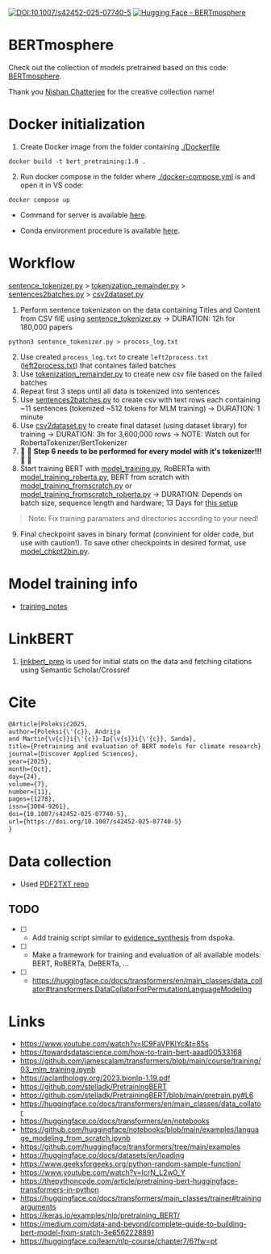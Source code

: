<!-- [![PWC](https://img.shields.io/endpoint.svg?url=https://paperswithcode.com/badge/climate-research-domain-berts-pretraining/text-classification-on-climabench)](https://paperswithcode.com/sota/text-classification-on-climabench?p=climate-research-domain-berts-pretraining) -->
[![DOI:10.1007/s42452-025-07740-5](http://img.shields.io/badge/DOI-10.21203/rs.3.rs-6644722/v1.svg)]([https://dx.doi.org/10.21203/rs.3.rs-6644722/v1](https://link.springer.com/article/10.1007/s42452-025-07740-5))
[![Hugging Face - BERTmosphere](https://img.shields.io/badge/HuggingFace-BERTmosphere-blue?logo=huggingface)](https://huggingface.co/collections/P0L3/bertmosphere-681db99388ca86d430f14347)

# BERTmosphere 
Check out the collection of models pretrained based on this code: [BERTmosphere](https://huggingface.co/collections/P0L3/bertmosphere-681db99388ca86d430f14347). 

Thank you [Nishan Chatterjee](https://github.com/nishan-chatterjee) for the creative collection name! 

# Docker initialization
1. Create Docker image from the folder containing [./Dockerfile](Dockerfile)
``` shell
docker build -t bert_pretraining:1.0 . 
```

2. Run docker compose in the folder where [./docker-compose.yml](docker-compose.yml) is and open it in VS code:
``` shell
docker compose up
```

- Command for server is available [here](./docker_command.md).

- Conda environment procedure is available [here](./conda_init.md).

# Workflow
[sentence_tokenizer.py](./PRETRAINING/sentence_tokenizer.py) > [tokenization_remainder.py](./PRETRAINING/tokenization_remainder.py) > [sentences2batches.py](./PRETRAINING/sentences2batches.py) > [csv2dataset.py](./PRETRAINING/csv2dataset.py) 
1. Perform sentence tokenizaton on the data containing Titles and Content from CSV filE using [sentence_tokenizer.py](./PRETRAINING/sentence_tokenizer.py) -> DURATION: 12h for 180,000 papers
``` shell
python3 sentence_tokenizer.py > process_log.txt
```
2. Use created `process_log.txt` to create `left2process.txt` ([left2process.txt](.PRETRAINING/left2process.txt)) that containes failed batches
3. Use [tokenization_remainder.py](./PRETRAINING/tokenization_remainder.py) to create new csv file based on the failed batches
4. Repeat first 3 steps until all data is tokenized into sentences
5. Use [sentences2batches.py](./PRETRAINING/sentences2batches.py) to create csv with text rows each containing ~11 sentences (tokenized ~512 tokens for MLM training) -> DURATION: 1 minute
6. Use [csv2dataset.py](./PRETRAINING/csv2dataset.py) to create final dataset (using dataset library) for training -> DURATION: 3h for 3,600,000 rows -> NOTE: Watch out for RobertaTokenizer/BertTokenizer
7. :pill: :pill: **Step 6 needs to be performed for every model with it's tokenizer!!!** :pill: :pill:
8. Start training BERT with [model_training.py](./PRETRAINING/model_training.py), RoBERTa with [model_training_roberta.py](./PRETRAINING/model_training_roberta.py), BERT from scratch with [model_training_fromscratch.py](PRETRAINING/model_training_fromscratch.py) or [model_training_fromscratch_roberta.py](PRETRAINING/model_training_fromscratch_roberta.py) -> DURATION: Depends on batch size, sequence length and hardware; 13 Days for [this setup](./PRETRAINING/training_notes.md#allenai__scibert_scivocab_uncased_ED4RE_MSL512_ASL50_S3592675_24)
> Note: Fix training paramaters and directories according to your need!
9. Final checkpoint saves in binary format (convinient for older code, but use with caution!). To save other checkpoints in desired format, use [model_chkpt2bin.py](PRETRAINING/model_chkpt2bin.py).

# Model training info
- [training_notes](./PRETRAINING/training_notes.md)

# LinkBERT
1. [linkbert_prep](./PRETRAINING/linkbert_prep.ipynb) is used for initial stats on the data and fetching citations using Semantic Scholar/Crossref

# Cite
``` latex
﻿@Article{Poleksić2025,
author={Poleksi{\'{c}}, Andrija
and Martin{\v{c}}i{\'{c}}-Ip{\v{s}}i{\'{c}}, Sanda},
title={Pretraining and evaluation of BERT models for climate research},
journal={Discover Applied Sciences},
year={2025},
month={Oct},
day={24},
volume={7},
number={11},
pages={1278},
issn={3004-9261},
doi={10.1007/s42452-025-07740-5},
url={https://doi.org/10.1007/s42452-025-07740-5}
}


```

# Data collection
- Used [PDF2TXT repo](https://github.com/P0L3/PDF2TXT)

## TODO 
- [ ] - Add trainig script similar to [evidence_synthesis](https://github.com/dspoka/ccai-nlp-tutorial-2023/blob/main/1_evidence_synthesis.ipynb) from dspoka.
- [ ] - Make a framework for training and evaluation of all available models: BERT, RoBERTa, DeBERTa, ...
- [ ] - https://huggingface.co/docs/transformers/en/main_classes/data_collator#transformers.DataCollatorForPermutationLanguageModeling

# Links
- https://www.youtube.com/watch?v=IC9FaVPKlYc&t=85s
- https://towardsdatascience.com/how-to-train-bert-aaad00533168
- https://github.com/jamescalam/transformers/blob/main/course/training/03_mlm_training.ipynb
- https://aclanthology.org/2023.bionlp-1.19.pdf
- https://github.com/stelladk/PretrainingBERT
- https://github.com/stelladk/PretrainingBERT/blob/main/pretrain.py#L6
- https://huggingface.co/docs/transformers/en/main_classes/data_collator
- https://huggingface.co/docs/transformers/en/notebooks
- https://github.com/huggingface/notebooks/blob/main/examples/language_modeling_from_scratch.ipynb
- https://github.com/huggingface/transformers/tree/main/examples
- https://huggingface.co/docs/datasets/en/loading
- https://www.geeksforgeeks.org/python-random-sample-function/
- https://www.youtube.com/watch?v=IcrN_L2w0_Y
- https://thepythoncode.com/article/pretraining-bert-huggingface-transformers-in-python
- https://huggingface.co/docs/transformers/main_classes/trainer#trainingarguments
- https://keras.io/examples/nlp/pretraining_BERT/
- https://medium.com/data-and-beyond/complete-guide-to-building-bert-model-from-sratch-3e6562228891
- https://huggingface.co/learn/nlp-course/chapter7/6?fw=pt
